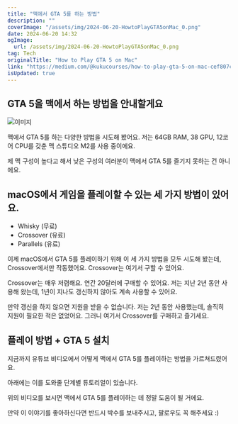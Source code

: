 ```yaml
---
title: "맥에서 GTA 5를 하는 방법"
description: ""
coverImage: "/assets/img/2024-06-20-HowtoPlayGTA5onMac_0.png"
date: 2024-06-20 14:32
ogImage:
  url: /assets/img/2024-06-20-HowtoPlayGTA5onMac_0.png
tag: Tech
originalTitle: "How to Play GTA 5 on Mac"
link: "https://medium.com/@kukucourses/how-to-play-gta-5-on-mac-cef807cb2cdb"
isUpdated: true
---
```


## GTA 5을 맥에서 하는 방법을 안내할게요

![이미지](/assets/img/2024-06-20-HowtoPlayGTA5onMac_0.png)

맥에서 GTA 5를 하는 다양한 방법을 시도해 봤어요. 저는 64GB RAM, 38 GPU, 12코어 CPU를 갖춘 맥 스튜디오 M2를 사용 중이에요.

제 맥 구성이 높다고 해서 낮은 구성의 여러분이 맥에서 GTA 5를 즐기지 못하는 건 아니에요.

<!-- cozy-coder - 수평 -->

<ins class="adsbygoogle"
     style="display:block"
     data-ad-client="ca-pub-4877378276818686"
     data-ad-slot="1107185301"
     data-ad-format="auto"
     data-full-width-responsive="true"></ins>

<script>
     (adsbygoogle = window.adsbygoogle || []).push({});
</script>

## macOS에서 게임을 플레이할 수 있는 세 가지 방법이 있어요.

- Whisky (무료)
- Crossover (유료)
- Parallels (유료)

이제 macOS에서 GTA 5를 플레이하기 위해 이 세 가지 방법을 모두 시도해 봤는데, Crossover에서만 작동했어요. Crossover는 여기서 구할 수 있어요.

Crossover는 매우 저렴해요. 연간 20달러에 구매할 수 있어요. 저는 지난 2년 동안 사용해 왔는데, 1년이 지나도 갱신하지 않아도 계속 사용할 수 있어요.

<!-- cozy-coder - 수평 -->

<ins class="adsbygoogle"
     style="display:block"
     data-ad-client="ca-pub-4877378276818686"
     data-ad-slot="1107185301"
     data-ad-format="auto"
     data-full-width-responsive="true"></ins>

<script>
     (adsbygoogle = window.adsbygoogle || []).push({});
</script>

만약 갱신을 하지 않으면 지원을 받을 수 없습니다. 저는 2년 동안 사용했는데, 솔직히 지원이 필요한 적은 없었어요. 그러니 여기서 Crossover를 구매하고 즐기세요.

## 플레이 방법 + GTA 5 설치

지금까지 유튜브 비디오에서 어떻게 맥에서 GTA 5를 플레이하는 방법을 가르쳐드렸어요.

아래에는 이를 도와줄 단계별 튜토리얼이 있습니다.

<!-- cozy-coder - 수평 -->

<ins class="adsbygoogle"
     style="display:block"
     data-ad-client="ca-pub-4877378276818686"
     data-ad-slot="1107185301"
     data-ad-format="auto"
     data-full-width-responsive="true"></ins>

<script>
     (adsbygoogle = window.adsbygoogle || []).push({});
</script>

위의 비디오를 보시면 맥에서 GTA 5를 플레이하는 데 정말 도움이 될 거에요.

만약 이 이야기를 좋아하신다면 반드시 박수를 보내주시고, 팔로우도 꼭 해주세요 :)
